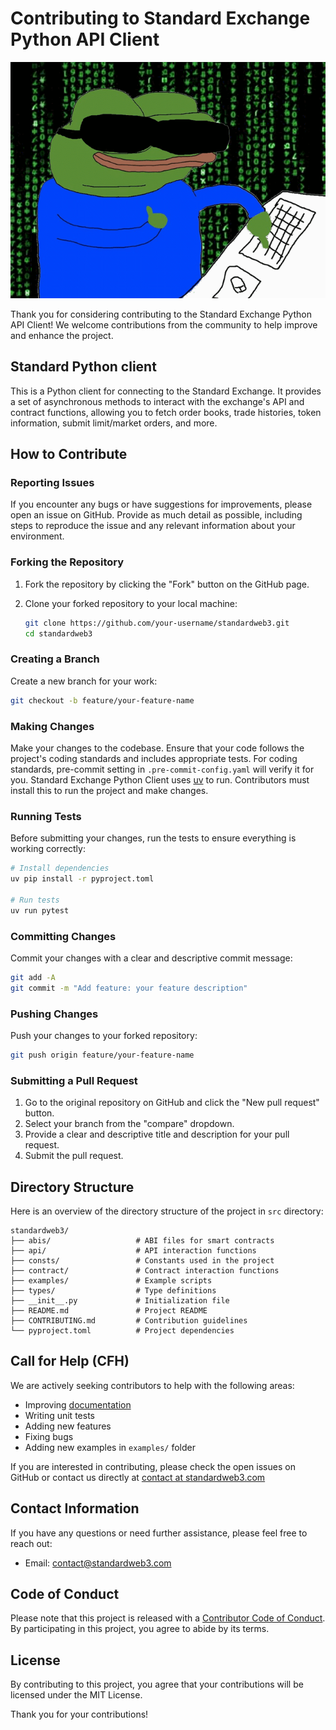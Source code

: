 # Contributing to Standard Exchange Python API Client

![contributooooor](memes/contributor.png)

Thank you for considering contributing to the Standard Exchange Python API Client! We welcome contributions from the community to help improve and enhance the project.

## Standard Python client

This is a Python client for connecting to the Standard Exchange. It provides a set of asynchronous methods to interact with the exchange's API and contract functions, allowing you to fetch order books, trade histories, token information, submit limit/market orders, and more.

## How to Contribute

### Reporting Issues

If you encounter any bugs or have suggestions for improvements, please open an issue on GitHub. Provide as much detail as possible, including steps to reproduce the issue and any relevant information about your environment.

### Forking the Repository

1. Fork the repository by clicking the "Fork" button on the GitHub page.
2. Clone your forked repository to your local machine:

    ```bash
    git clone https://github.com/your-username/standardweb3.git
    cd standardweb3
    ```

### Creating a Branch

Create a new branch for your work:

```bash
git checkout -b feature/your-feature-name
```

### Making Changes

Make your changes to the codebase. Ensure that your code follows the project's coding standards and includes appropriate tests. For coding standards, pre-commit setting in `.pre-commit-config.yaml` will verify it for you. Standard Exchange Python Client uses [uv](https://docs.astral.sh/uv/#highlights) to run. Contributors must install this to run the project and make changes.

### Running Tests

Before submitting your changes, run the tests to ensure everything is working correctly:

```bash
# Install dependencies
uv pip install -r pyproject.toml

# Run tests
uv run pytest
```

### Committing Changes

Commit your changes with a clear and descriptive commit message:

```bash
git add -A
git commit -m "Add feature: your feature description"
```

### Pushing Changes

Push your changes to your forked repository:

```bash
git push origin feature/your-feature-name
```

### Submitting a Pull Request

1. Go to the original repository on GitHub and click the "New pull request" button.
2. Select your branch from the "compare" dropdown.
3. Provide a clear and descriptive title and description for your pull request.
4. Submit the pull request.

## Directory Structure

Here is an overview of the directory structure of the project in `src` directory:

```
standardweb3/
├── abis/                   # ABI files for smart contracts
├── api/                    # API interaction functions
├── consts/                 # Constants used in the project
├── contract/               # Contract interaction functions
├── examples/               # Example scripts
├── types/                  # Type definitions
├── __init__.py             # Initialization file
├── README.md               # Project README
├── CONTRIBUTING.md         # Contribution guidelines
└── pyproject.toml          # Project dependencies
```

## Call for Help (CFH)

We are actively seeking contributors to help with the following areas:

- Improving [documentation](https://learn.standardweb3.com)
- Writing unit tests
- Adding new features
- Fixing bugs
- Adding new examples in `examples/` folder

If you are interested in contributing, please check the open issues on GitHub or contact us directly at [contact at standardweb3.com](mailto:contact@standardweb3.com)

## Contact Information

If you have any questions or need further assistance, please feel free to reach out:

- Email: contact@standardweb3.com

## Code of Conduct

Please note that this project is released with a [Contributor Code of Conduct](CODE_OF_CONDUCT.md). By participating in this project, you agree to abide by its terms.

## License

By contributing to this project, you agree that your contributions will be licensed under the MIT License.

Thank you for your contributions!
